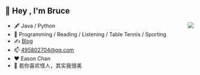 ## 👋  Hey , I'm Bruce
<img align="right" src="https://github-readme-stats.vercel.app/api?username=kid626&show_icons=true&icon_color=CE1D2D&text_color=00ff00&bg_color=ff0000&hide_title=false" />

- 🖋 Java / Python
- 🏃 Programming / Reading / Listening / Table Tennis / Sporting
- ✍️ [Blog](https://blog.csdn.net/qq_38150250?spm=1001.2100.3001.5343)
- 📫 495802704@qq.com
- ❤️ Eason Chan
- 👯 若你喜欢怪人，其实我很美
